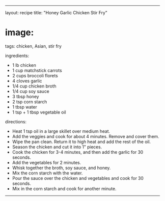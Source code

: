 ---

layout: recipe
title: "Honey Garlic Chicken Stir Fry"
# image:
tags: chicken, Asian, stir fry

ingredients:
- 1 lb chicken
- 1 cup matchstick carrots
- 2 cups broccoli florets
- 4 cloves garlic
- 1/4 cup chicken broth
- 1/4 cup soy sauce
- 3 tbsp honey
- 2 tsp corn starch
- 1 tbsp water
- 1 tsp + 1 tbsp vegetable oil

directions:
- Heat 1 tsp oil in a large skillet over medium heat. 
- Add the veggies and cook for about 4 minutes. Remove and cover them.
- Wipe the pan clean. Return it to high heat and add the rest of the oil.
- Season the chicken and cut it into 1" pieces.
- Cook the chicken for 3-4 minutes, and then add the garlic for 30 seconds.
- Add the vegetables for 2 minutes.
- Whisk together the broth, soy sauce, and honey.
- Mix the corn starch with the water.
- Pour the sauce over the chicken and vegetables and cook for 30 seconds.
- Mix in the corn starch and cook for another minute. 

---